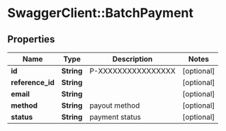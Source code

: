 # SwaggerClient::BatchPayment

## Properties
Name | Type | Description | Notes
------------ | ------------- | ------------- | -------------
**id** | **String** | P-XXXXXXXXXXXXXXXX | [optional] 
**reference_id** | **String** |  | [optional] 
**email** | **String** |  | [optional] 
**method** | **String** | payout method | [optional] 
**status** | **String** | payment status | [optional] 


